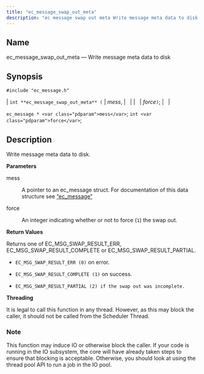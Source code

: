```yaml
---
title: "ec_message_swap_out_meta"
description: "ec message swap out meta Write message meta data to disk int ec message swap out meta mess force ec message mess int force Write message meta data to disk mess A pointer to an ec message struct For documentation of this data structure see Section 68 38 ec message..."
---
```


<a name="apis.ec_message_swap_out_meta"></a> 
## Name

ec_message_swap_out_meta — Write message meta data to disk

## Synopsis

`#include "ec_message.h"`

| `int **ec_message_swap_out_meta** (` | <var class="pdparam">mess</var>, |   |
|   | <var class="pdparam">force</var>`)`; |   |

`ec_message * <var class="pdparam">mess</var>`;
`int <var class="pdparam">force</var>`;<a name="idp57238224"></a> 
## Description

Write message meta data to disk.

**<a name="idp57239440"></a> Parameters**

<dl class="variablelist">

<dt>mess</dt>

<dd>

A pointer to an ec_message struct. For documentation of this data structure see [“ec_message”](/momentum/3/3-api/structs-ec-message)

</dd>

<dt>force</dt>

<dd>

An integer indicating whether or not to force (`1`) the swap out.

</dd>

</dl>

**<a name="idp57245136"></a> Return Values**

Returns one of EC_MSG_SWAP_RESULT_ERR, EC_MSG_SWAP_RESULT_COMPLETE or EC_MSG_SWAP_RESULT_PARTIAL.

*   `EC_MSG_SWAP_RESULT_ERR (0)` on error.

*   `EC_MSG_SWAP_RESULT_COMPLETE (1)` on success.

*   `EC_MSG_SWAP_RESULT_PARTIAL (2) if the swap out was incomplete.`

**<a name="idp57250704"></a> Threading**

It is legal to call this function in any thread. However, as this may block the caller, it should not be called from the Scheduler Thread.

### Note

This function may induce IO or otherwise block the caller. If your code is running in the IO subsystem, the core will have already taken steps to ensure that blocking is acceptable. Otherwise, you should look at using the thread pool API to run a job in the IO pool.